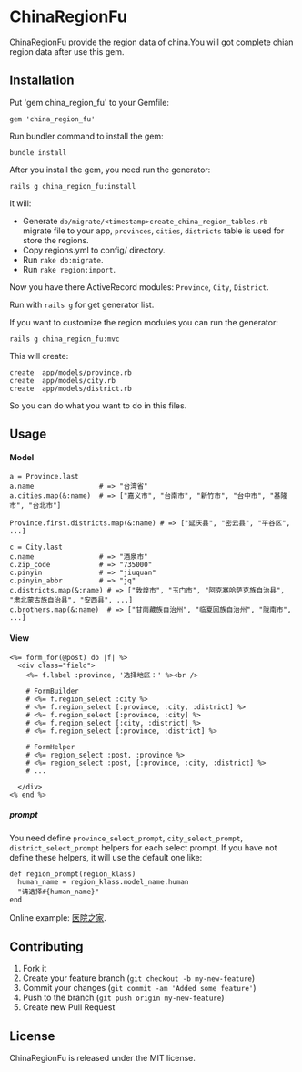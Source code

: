 # ChinaRegionFu

ChinaRegionFu provide the region data of china.You will got complete chian region data after use this gem.
       

## Installation

Put 'gem china_region_fu' to your Gemfile:

    gem 'china_region_fu'

Run bundler command to install the gem:

    bundle install

After you install the gem, you need run the generator:

    rails g china_region_fu:install
   
   It will:
   * Generate `db/migrate/<timestamp>create_china_region_tables.rb` migrate file to your app, `provinces`, `cities`, `districts` table is used for store the regions.
   * Copy regions.yml to config/ directory.
   * Run `rake db:migrate`.
   * Run `rake region:import`.

   Now you have there ActiveRecord modules: `Province`, `City`, `District`.
   
   Run with `rails g` for get generator list.

If you want to customize the region modules you can run the generator:

    rails g china_region_fu:mvc

   This will create:
   
    create  app/models/province.rb
    create  app/models/city.rb
    create  app/models/district.rb

   So you can do what you want to do in this files.
   
## Usage

#### Model

    a = Province.last
    a.name                # => "台湾省"
    a.cities.map(&:name)  # => ["嘉义市", "台南市", "新竹市", "台中市", "基隆市", "台北市"]
    
    Province.first.districts.map(&:name) # => ["延庆县", "密云县", "平谷区", ...]
    
    c = City.last
    c.name                # => "酒泉市"
    c.zip_code            # => "735000"
    c.pinyin              # => "jiuquan"
    c.pinyin_abbr         # => "jq"
    c.districts.map(&:name) # => ["敦煌市", "玉门市", "阿克塞哈萨克族自治县", "肃北蒙古族自治县", "安西县", ...]
    c.brothers.map(&:name)  # => ["甘南藏族自治州", "临夏回族自治州", "陇南市", ...]
    
#### View

    <%= form_for(@post) do |f| %>
      <div class="field">
        <%= f.label :province, '选择地区：' %><br />
        
        # FormBuilder
        # <%= f.region_select :city %>
        # <%= f.region_select [:province, :city, :district] %>
        # <%= f.region_select [:province, :city] %>
        # <%= f.region_select [:city, :district] %>
        # <%= f.region_select [:province, :district] %>
        
        # FormHelper
        # <%= region_select :post, :province %>
        # <%= region_select :post, [:province, :city, :district] %>
        # ...
        
      </div>
    <% end %>

##### prompt
  
You need define `province_select_prompt`, `city_select_prompt`, `district_select_prompt` helpers for each select prompt.
If you have not define these helpers, it will use the default one like:
    
    def region_prompt(region_klass)
      human_name = region_klass.model_name.human
      "请选择#{human_name}"
    end
    
  Online example: [医院之家](http://www.yihub.com/ "医院").

## Contributing

1. Fork it
2. Create your feature branch (`git checkout -b my-new-feature`)
3. Commit your changes (`git commit -am 'Added some feature'`)
4. Push to the branch (`git push origin my-new-feature`)
5. Create new Pull Request

## License

ChinaRegionFu is released under the MIT license.

